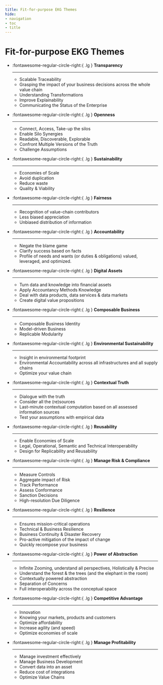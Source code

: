 ```yaml
---
title: Fit-for-purpose EKG Themes
hide:
- navigation
- toc
- title
---
```


# Fit-for-purpose EKG Themes

<div class="grid cards" markdown>
   
- :fontawesome-regular-circle-right:{ .lg } __Transparency__

    ---
    - Scalable Traceability
    - Grasping the impact of your business decisions across
      the whole value chain
    - Understanding Transformations
    - Improve Explainability
    - Communicating the Status of the Enterprise

- :fontawesome-regular-circle-right:{ .lg } __Openness__

    ---
    - Connect, Access, Take-up the silos
    - Enable Silo Synergies
    - Readable, Discoverable, Explorable
    - Confront Multiple Versions of the Truth
    - Challenge Assumptions

- :fontawesome-regular-circle-right:{ .lg } __Sustainability__

    ---
    - Economies of Scale
    - Avoid duplication
    - Reduce waste
    - Quality & Viability

- :fontawesome-regular-circle-right:{ .lg } __Fairness__

    ---
    - Recognition of value-chain contributors
    - Less biased appreciation
    - Unbiased distribution of information

- :fontawesome-regular-circle-right:{ .lg } __Accountability__

    ---
    - Negate the blame game
    - Clarify success based on facts
    - Profile of needs and wants
      (or duties & obligations)
      valued, leveraged, and optimized.

- :fontawesome-regular-circle-right:{ .lg } __Digital Assets__

    ---
    - Turn data and knowledge into financial assets
    - Apply Accountancy Methods Knowledge
    - Deal with data products, data services & data markets
    - Create digital value propositions

- :fontawesome-regular-circle-right:{ .lg } __Composable Business__

    ---
    - Composable Business Identity
    - Model-driven Business
    - Replicable Modularity

- :fontawesome-regular-circle-right:{ .lg } __Environmental Sustainability__

    ---
    - Insight in environmental footprint 
    - Environmental Accountability across all infrastructures and all supply chains
    - Optimize your value chain

- :fontawesome-regular-circle-right:{ .lg } __Contextual Truth__

    ---
    - Dialogue with the truth
    - Consider all the (re)sources
    - Last-minute contextual computation based on all assessed information sources
    - Test your assumptions with empirical data

- :fontawesome-regular-circle-right:{ .lg } __Reusability__

    ---
    - Enable Economies of Scale
    - Legal, Operational, Semantic and Technical Interoperability
    - Design for Replicability and Reusability

- :fontawesome-regular-circle-right:{ .lg } __Manage Risk & Compliance__

    ---
    - Measure Controls
    - Aggregate impact of Risk
    - Track Performance
    - Assess Conformance
    - Sanction Decisions
    - High-resolution Due Diligence

- :fontawesome-regular-circle-right:{ .lg } __Resilience__

    ---
    - Ensures mission-critical operations
    - Technical & Business Resilience
    - Business Continuity & Disaster Recovery
    - Pro-active mitigation of the impact of change
    - Quickly recompose your business

- :fontawesome-regular-circle-right:{ .lg } __Power of Abstraction__

    ---
    - Infinite Zooming, understand all perspectives, Holistically & Precise
    - Understand the forest & the trees (and the elephant in the room)
    - Contextually powered abstraction
    - Separation of Concerns
    - Full interoperability across the conceptual space

- :fontawesome-regular-circle-right:{ .lg } __Competitive Advantage__

    ---
    - Innovation
    - Knowing your markets, products and customers
    - Optimize affordability
    - Increase agility (and speed)
    - Optimize economies of scale

- :fontawesome-regular-circle-right:{ .lg } __Manage Profitability__

    ---
    - Manage investment effectively
    - Manage Business Development
    - Convert data into an asset
    - Reduce cost of integrations
    - Optimize Value Chains

</div>
